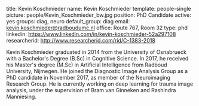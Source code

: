 title: Kevin Koschmieder
name: Kevin Koschmieder
template: people-single
picture: people/Kevin_Koschmieder_bw.jpg
position: PhD Candidate
active: yes
groups: diag, neuro
default_group: diag
email: kevin.koschmieder@radboudumc.nl
office: Route 767, Room 32
type: phd
linkedin: https://www.linkedin.com/in/kevin-koschmieder-52a297108
researcherid: http://www.researcherid.com/rid/C-1383-2018

Kevin Koschmieder graduated in 2014 from the University of Osnabrueck with a Bachelor's Degree (B.Sc) in Cognitive Science. In 2017, he received his Master's degree (M.Sc) in Artificial Intelligence from Radboud University, Nijmegen. He joined the Diagnostic Image Analysis Group as a PhD candidate in November 2017, as member of the Neuroimaging Research Group. He is currently working on deep learning for trauma image analysis, under the supervision of Bram van Ginneken and Rashindra Manniesing.
